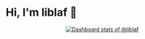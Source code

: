 # Hi, I'm liblaf 👋

<!-- Copy-paste in your Readme.md file -->

<a href="https://next.ossinsight.io/widgets/official/compose-user-dashboard-stats?user_id=30631553" target="_blank" style="display: block" align="center">
  <picture>
    <source media="(prefers-color-scheme: dark)" srcset="https://next.ossinsight.io/widgets/official/compose-user-dashboard-stats/thumbnail.png?user_id=30631553&image_size=auto&color_scheme=dark" width="auto" height="auto">
    <img alt="Dashboard stats of @liblaf" src="https://next.ossinsight.io/widgets/official/compose-user-dashboard-stats/thumbnail.png?user_id=30631553&image_size=auto&color_scheme=light" width="auto" height="auto">
  </picture>
</a>

<!-- Made with [OSS Insight](https://ossinsight.io/) -->
